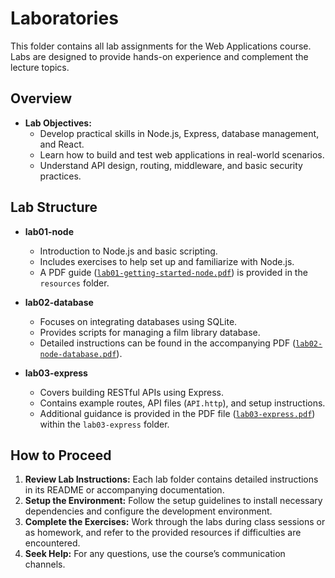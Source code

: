 # Laboratories

This folder contains all lab assignments for the Web Applications course. Labs are designed to provide hands-on experience and complement the lecture topics.

## Overview

- **Lab Objectives:**
  - Develop practical skills in Node.js, Express, database management, and React.
  - Learn how to build and test web applications in real-world scenarios.
  - Understand API design, routing, middleware, and basic security practices.

## Lab Structure

- **lab01-node**  
  - Introduction to Node.js and basic scripting.
  - Includes exercises to help set up and familiarize with Node.js.
  - A PDF guide ([`lab01-getting-started-node.pdf`](lab01-node/resources/lab01-getting-started-node.pdf)) is provided in the `resources` folder.

- **lab02-database**  
  - Focuses on integrating databases using SQLite.
  - Provides scripts for managing a film library database.
  - Detailed instructions can be found in the accompanying PDF ([`lab02-node-database.pdf`](lab02-database/resources/lab02-node-database.pdf)).

- **lab03-express**  
  - Covers building RESTful APIs using Express.
  - Contains example routes, API files (`API.http`), and setup instructions.
  - Additional guidance is provided in the PDF file ([`lab03-express.pdf`](lab03-express/resources/lab03-express.pdf)) within the `lab03-express` folder.

## How to Proceed

1. **Review Lab Instructions:** Each lab folder contains detailed instructions in its README or accompanying documentation.
2. **Setup the Environment:** Follow the setup guidelines to install necessary dependencies and configure the development environment.
3. **Complete the Exercises:** Work through the labs during class sessions or as homework, and refer to the provided resources if difficulties are encountered.
4. **Seek Help:** For any questions, use the course’s communication channels.
